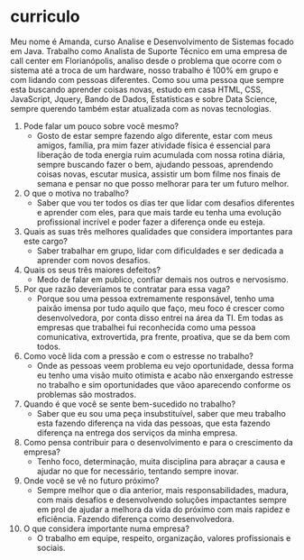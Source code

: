 # curriculo
Meu nome é Amanda, curso Analise e Desenvolvimento de Sistemas focado em Java. Trabalho como Analista de Suporte Técnico em uma empresa de call center em Florianópolis, analiso desde o problema que ocorre com o sistema até a troca de um hardware, nosso trabalho é 100% em grupo e com lidando com pessoas diferentes. Como sou uma pessoa que sempre esta buscando aprender coisas novas,  estudo em casa HTML, CSS, JavaScript, Jquery, Bando de Dados, Estatísticas e sobre Data Science, sempre querendo também estar atualizada com as novas tecnologias.

1. Pode falar um pouco sobre você mesmo?
	- Gosto de estar sempre fazendo algo diferente, estar com meus amigos, família, pra mim fazer atividade física é essencial para liberação de toda energia ruim acumulada com nossa rotina diária, sempre buscando fazer o bem, ajudando pessoas, aprendendo coisas novas, escutar musica, assistir um bom filme nos finais de semana e pensar no que posso melhorar para ter um futuro melhor.
2. O que o motiva no trabalho?
	- Saber que vou ter todos os dias ter que lidar com desafios diferentes e aprender com eles, para que mais tarde eu tenha uma evolução profissional incrível e poder fazer a diferença onde eu esteja.
3. Quais as suas três melhores qualidades que considera importantes para este cargo?
	- Saber trabalhar em grupo, lidar com dificuldades e ser dedicada a aprender com novos desafios.
4. Quais os seus três maiores defeitos?
	- Medo de falar em publico, confiar demais nos outros e nervosismo.
5. Por que razão deveríamos te contratar para essa vaga?
	- Porque sou uma pessoa extremamente responsável, tenho uma paixão imensa por tudo aquilo que faço, meu foco é crescer como desenvolvedora, por conta disso entrei na área da TI. Em todas as empresas que trabalhei fui reconhecida como uma pessoa comunicativa, extrovertida, pra frente, proativa, que se da bem com todos.
6. Como você lida com a pressão e com o estresse no trabalho?
	- Onde as pessoas veem problema eu vejo oportunidade, dessa forma eu tenho uma visão muito otimista e acabo não enxergando estresse no trabalho e sim oportunidades que vãoo aparecendo conforme os problemas são mostrados.
7. Quando é que você se sente bem-sucedido no trabalho?
	- Saber que eu sou uma peça insubstituível, saber que meu trabalho esta fazendo diferença na vida das pessoas, que esta fazendo diferença na entrega dos serviços da minha empresa. 
8. Como pensa contribuir para o desenvolvimento e para o crescimento da empresa?
	- Tenho foco, determinação, muita disciplina para abraçar a causa e ajudar no que for necessário, tentando sempre inovar.
9. Onde você se vê no futuro próximo?
	- Sempre melhor que o dia anterior, mais responsabilidades, madura, com mais desafios e desenvolvendo soluções impactantes sempre em prol de ajudar a melhora da vida do próximo com mais rapidez e eficiência. Fazendo diferença como desenvolvedora.
10. O que considera importante numa empresa?
	- O trabalho em equipe, respeito, organização, valores profissionais e sociais.

